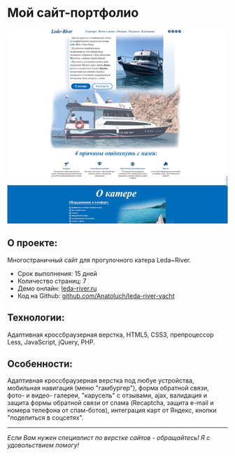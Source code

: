 # Мой сайт-портфолио

[![Скриншот проекта](./img/project-prev.jpg)](https://leda-river.ru)

## О проекте:

Многостраничный сайт для прогулочного катера Leda~River.

- Срок выполнения: 15 дней
- Количество страниц: 7
- Демо онлайн: [leda-river.ru](https://leda-river.ru)
- Код на Github: [github.com/Anatoluch/leda-river-yacht](https://github.com/Anatoluch/leda-river-yacht)

## Технологии:

Адаптивная кроссбраузерная верстка, HTML5, CSS3, препроцессор Less, JavaScript, jQuery, PHP.

## Особенности:

Адаптивная кроссбраузерная верстка под любуе устройства, мобильная навигация (меню "гамбургер"), форма обратной связи, фото- и видео- галереи, "карусель" с отзывами, ajax, валидация и защита формы обратной связи от спама (Recaptcha, защита e-mail и номера телефона от спам-ботов), интеграция карт от Яндекс, кнопки "поделиться в соцсетях".

---

_Если Вам нужен специалист по верстке сайтов - обращайтесь! Я с удовольствием помогу!_
